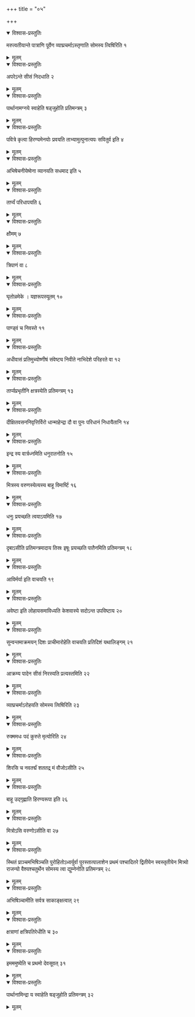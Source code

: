 +++
title = "०५"

+++


<details open><summary>विश्वास-प्रस्तुतिः</summary>

मरुत्वतीयान्ते पात्राणि पूर्वेण व्याघ्रचर्माऽस्तृणाति सोमस्य त्विषिरिति १
</details>

<details><summary>मूलम्</summary>

मरुत्वतीयान्ते पात्राणि पूर्वेण व्याघ्रचर्माऽस्तृणाति सोमस्य त्विषिरिति १
</details>


<details open><summary>विश्वास-प्रस्तुतिः</summary>

अपरेऽन्ते सीसं निदधाति २
</details>

<details><summary>मूलम्</summary>

अपरेऽन्ते सीसं निदधाति २
</details>


<details open><summary>विश्वास-प्रस्तुतिः</summary>

पार्थानामग्नये स्वाहेति षड्जुहोति प्रतिमन्त्रम् ३
</details>

<details><summary>मूलम्</summary>

पार्थानामग्नये स्वाहेति षड्जुहोति प्रतिमन्त्रम् ३
</details>


<details open><summary>विश्वास-प्रस्तुतिः</summary>

पवित्रे कृत्वा हिरण्यमेनयोः प्रवयति ताभ्यामुत्पुनात्यपः सवितुर्व इति ४
</details>

<details><summary>मूलम्</summary>

पवित्रे कृत्वा हिरण्यमेनयोः प्रवयति ताभ्यामुत्पुनात्यपः सवितुर्व इति ४
</details>


<details open><summary>विश्वास-प्रस्तुतिः</summary>

अभिषेचनीयेष्वेना व्यानयति सधमाद इति ५
</details>

<details><summary>मूलम्</summary>

अभिषेचनीयेष्वेना व्यानयति सधमाद इति ५
</details>


<details open><summary>विश्वास-प्रस्तुतिः</summary>

 तार्प्यं परिधापयति ६
</details>

<details><summary>मूलम्</summary>

 तार्प्यं परिधापयति ६
</details>


<details open><summary>विश्वास-प्रस्तुतिः</summary>

क्षौमम् ७
</details>

<details><summary>मूलम्</summary>

क्षौमम् ७
</details>


<details open><summary>विश्वास-प्रस्तुतिः</summary>

त्रिपाणं वा ८
</details>

<details><summary>मूलम्</summary>

त्रिपाणं वा ८
</details>


<details open><summary>विश्वास-प्रस्तुतिः</summary>

घृतोन्नमेके । यज्ञरूपस्यूतम् १०
</details>

<details><summary>मूलम्</summary>

घृतोन्नमेके । यज्ञरूपस्यूतम् १०
</details>


<details open><summary>विश्वास-प्रस्तुतिः</summary>

पाण्ड्वं च निवस्ते ११
</details>

<details><summary>मूलम्</summary>

पाण्ड्वं च निवस्ते ११
</details>


<details open><summary>विश्वास-प्रस्तुतिः</summary>

अधीवासं प्रतिमुच्योष्णीषं संवेष्ट्य निवीते नाभिदेशे परिहरते वा १२
</details>

<details><summary>मूलम्</summary>

अधीवासं प्रतिमुच्योष्णीषं संवेष्ट्य निवीते नाभिदेशे परिहरते वा १२
</details>


<details open><summary>विश्वास-प्रस्तुतिः</summary>

तार्प्यप्रभृतीनि क्षत्रस्येति प्रतिमन्त्रम् १३
</details>

<details><summary>मूलम्</summary>

तार्प्यप्रभृतीनि क्षत्रस्येति प्रतिमन्त्रम् १३
</details>


<details open><summary>विश्वास-प्रस्तुतिः</summary>

दीक्षितवसननिवृत्तिर्विरो धान्माहेन्द्रा दौ वा पुनः परिधानं निधायैतानि १४
</details>

<details><summary>मूलम्</summary>

दीक्षितवसननिवृत्तिर्विरो धान्माहेन्द्रा दौ वा पुनः परिधानं निधायैतानि १४
</details>


<details open><summary>विश्वास-प्रस्तुतिः</summary>

इन्द्र स्य वार्त्रध्नमिति धनुरातनोति १५
</details>

<details><summary>मूलम्</summary>

इन्द्र स्य वार्त्रध्नमिति धनुरातनोति १५
</details>


<details open><summary>विश्वास-प्रस्तुतिः</summary>

मित्रस्य वरुणस्येत्यस्य बाहू विमार्ष्टि १६
</details>

<details><summary>मूलम्</summary>

मित्रस्य वरुणस्येत्यस्य बाहू विमार्ष्टि १६
</details>


<details open><summary>विश्वास-प्रस्तुतिः</summary>

धनुः प्रयच्छति त्वयाऽयमिति १७
</details>

<details><summary>मूलम्</summary>

धनुः प्रयच्छति त्वयाऽयमिति १७
</details>


<details open><summary>विश्वास-प्रस्तुतिः</summary>

दृबाऽसीति प्रतिमन्त्रमादाय तिस्रः इषूः प्रयच्छति पातैनमिति प्रतिमन्त्रम् १८
</details>

<details><summary>मूलम्</summary>

दृबाऽसीति प्रतिमन्त्रमादाय तिस्रः इषूः प्रयच्छति पातैनमिति प्रतिमन्त्रम् १८
</details>


<details open><summary>विश्वास-प्रस्तुतिः</summary>

आविर्मर्या इति वाचयति १९
</details>

<details><summary>मूलम्</summary>

आविर्मर्या इति वाचयति १९
</details>


<details open><summary>विश्वास-प्रस्तुतिः</summary>

अवेष्टा इति लोहायसमाविध्यति केशवास्ये सदोऽन्त उपविष्टाय २०
</details>

<details><summary>मूलम्</summary>

अवेष्टा इति लोहायसमाविध्यति केशवास्ये सदोऽन्त उपविष्टाय २०
</details>


<details open><summary>विश्वास-प्रस्तुतिः</summary>

सुन्वन्तमाक्रमयन् दिशः प्राचीमारोहेति वाचयति प्रतिदिशं यथालिङ्गम् २१
</details>

<details><summary>मूलम्</summary>

सुन्वन्तमाक्रमयन् दिशः प्राचीमारोहेति वाचयति प्रतिदिशं यथालिङ्गम् २१
</details>


<details open><summary>विश्वास-प्रस्तुतिः</summary>

आक्रम्य पादेन सीसं निरस्यति प्रत्यस्तमिति २२
</details>

<details><summary>मूलम्</summary>

आक्रम्य पादेन सीसं निरस्यति प्रत्यस्तमिति २२
</details>


<details open><summary>विश्वास-प्रस्तुतिः</summary>

व्याघ्रचर्माऽरोहयति सोमस्य त्विषिरिति २३
</details>

<details><summary>मूलम्</summary>

व्याघ्रचर्माऽरोहयति सोमस्य त्विषिरिति २३
</details>


<details open><summary>विश्वास-प्रस्तुतिः</summary>

रुक्ममधः पदं कुरुते मृत्योरिति २४
</details>

<details><summary>मूलम्</summary>

रुक्ममधः पदं कुरुते मृत्योरिति २४
</details>


<details open><summary>विश्वास-प्रस्तुतिः</summary>

शिरसि च नवतर्द्मं शततद्र् मं वौजोऽसीति २५
</details>

<details><summary>मूलम्</summary>

शिरसि च नवतर्द्मं शततद्र् मं वौजोऽसीति २५
</details>


<details open><summary>विश्वास-प्रस्तुतिः</summary>

बाहू उद्गृह्णाति हिरण्यरूपा इति २६
</details>

<details><summary>मूलम्</summary>

बाहू उद्गृह्णाति हिरण्यरूपा इति २६
</details>


<details open><summary>विश्वास-प्रस्तुतिः</summary>

मित्रोऽसि वरुणोऽसीति वा २७
</details>

<details><summary>मूलम्</summary>

मित्रोऽसि वरुणोऽसीति वा २७
</details>


<details open><summary>विश्वास-प्रस्तुतिः</summary>

स्थितं प्राञ्चमभिषिञ्चति पुरोहितोऽध्वर्युर्वा पुरस्तात्पालाशेन प्रथमं पश्चादितरे द्वितीयेन स्वस्तृतीयेन मित्र्यो राजन्यो वैश्यश्चतुर्थेन सोमस्य त्वा द्युम्नेनोति प्रतिमन्त्रम् २८
</details>

<details><summary>मूलम्</summary>

स्थितं प्राञ्चमभिषिञ्चति पुरोहितोऽध्वर्युर्वा पुरस्तात्पालाशेन प्रथमं पश्चादितरे द्वितीयेन स्वस्तृतीयेन मित्र्यो राजन्यो वैश्यश्चतुर्थेन सोमस्य त्वा द्युम्नेनोति प्रतिमन्त्रम् २८
</details>


<details open><summary>विश्वास-प्रस्तुतिः</summary>

अभिषिञ्चामीति सर्वत्र साकाङ्क्षत्वात् २९
</details>

<details><summary>मूलम्</summary>

अभिषिञ्चामीति सर्वत्र साकाङ्क्षत्वात् २९
</details>


<details open><summary>विश्वास-प्रस्तुतिः</summary>

क्षत्राणां क्षत्रिपतिरेधीति च ३०
</details>

<details><summary>मूलम्</summary>

क्षत्राणां क्षत्रिपतिरेधीति च ३०
</details>


<details open><summary>विश्वास-प्रस्तुतिः</summary>

इमममुष्येति च प्रथमो देवसूवत् ३१
</details>

<details><summary>मूलम्</summary>

इमममुष्येति च प्रथमो देवसूवत् ३१
</details>


<details open><summary>विश्वास-प्रस्तुतिः</summary>

पार्थानामिन्द्रा य स्वाहेति षड्जुहोति प्रतिमन्त्रम् ३२
</details>

<details><summary>मूलम्</summary>

पार्थानामिन्द्रा य स्वाहेति षड्जुहोति प्रतिमन्त्रम् ३२
</details>
